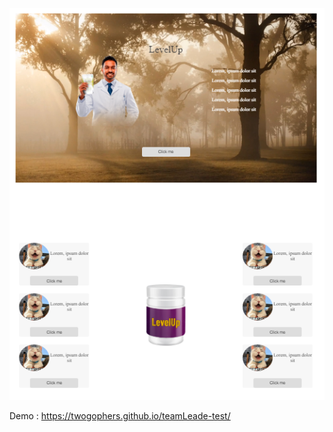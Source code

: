 ![Иллюстрация к проекту](https://github.com/twoGophers/teamLeade-test/blob/master/images/LevelUp.png)
 
 Demo : https://twogophers.github.io/teamLeade-test/
